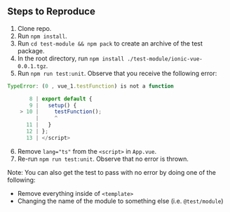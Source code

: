 ## Steps to Reproduce

1. Clone repo.
2. Run `npm install`.
3. Run `cd test-module && npm pack` to create an archive of the test package.
4. In the root directory, run `npm install ./test-module/ionic-vue-0.0.1.tgz`.
5. Run `npm run test:unit`. Observe that you receive the following error:

```js
TypeError: (0 , vue_1.testFunction) is not a function

       8 | export default {
       9 |   setup() {
    > 10 |     testFunction();
         |     ^
      11 |   }
      12 | };
      13 | </script>
```
6. Remove `lang="ts"` from the `<script>` in `App.vue`.
7. Re-run `npm run test:unit`. Observe that no error is thrown.

Note: You can also get the test to pass with no error by doing one of the following:

- Remove everything inside of `<template>`
- Changing the name of the module to something else (i.e. `@test/module`)
